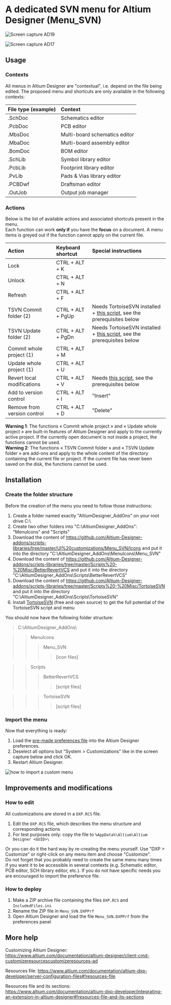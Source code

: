 # A dedicated SVN menu for Altium Designer (Menu_SVN)

![Screen capture AD19](https://github.com/Altium-Designer-addons/scripts-libraries/raw/master/UI%20customizations/Menu_SVN/Menu_SVN_AD19.png "Screen capture AD19")

![Screen capture AD17](https://github.com/Altium-Designer-addons/scripts-libraries/raw/master/UI%20customizations/Menu_SVN/Menu_SVN_AD17.png "Screen capture AD17")


## Usage

### Contexts

All menus in Altium Designer are "contextual", i.e. depend on the file being edited. The proposed menu and shortcuts are only available in the following contexts:

|File type (example)|Context|
|:---|:---|
|.SchDoc|Schematics editor|
|.PcbDoc|PCB editor|
|.MbsDoc|Multi-board schematics editor|
|.MbaDoc|Multi-board assembly editor|
|.BomDoc|BOM editor|
|.SchLib|Symbol library editor|
|.PcbLib|Footprint library editor|
|.PvLib |Pads & Vias library editor|
|.PCBDwf|Draftsman editor|
|.OutJob|Output job manager|

### Actions

Below is the list of available actions and associated shortcuts present in the menu.\
Each function can work **only if** you have the **focus** on a document. A menu items is greyed out if the function cannot apply on the current file.

|Action|Keyboard shortcut|Special instructions|
|:---|:---|:---|
|Lock|CTRL + ALT + K|
|Unlock|CTRL + ALT + N|
|Refresh|CTRL + ALT + F|
|TSVN Commit folder (2)|CTRL + ALT + PgUp|Needs TortoiseSVN installed + [this script](https://github.com/Altium-Designer-addons/scripts-libraries/tree/master/Scripts%20-%20Misc/TortoiseSVN), see the prerequisites below|
|TSVN Update folder (2)|CTRL + ALT + PgDn|Needs TortoiseSVN installed + [this script](https://github.com/Altium-Designer-addons/scripts-libraries/tree/master/Scripts%20-%20Misc/TortoiseSVN), see the prerequisites below|
|Commit whole project (1)|CTRL + ALT + M|
|Update whole project (1)|CTRL + ALT + U|
|Revert local modifications|CTRL + ALT + V|Needs [this script](https://github.com/Altium-Designer-addons/scripts-libraries/tree/master/Scripts%20-%20Misc/BetterRevertVCS), see the prerequisites below|
|Add to version control|CTRL + ALT + I|"Insert"|
|Remove from version control|CTRL + ALT + D|"Delete"

**Warning 1**: The functions « Commit whole project » and « Update whole project » are built-in features of Altium Designer and apply to the currently active project. If the currently open document is not inside a project, the functions cannot be used.  
**Warning 2**: The functions « TSVN Commit folder » and « TSVN Update folder » are add-ons and apply to the whole content of the directory containing the current file or project. If the current file has never been saved on the disk, the functions cannot be used.


## Installation

### Create the folder structure

Before the creation of the menu you need to follow those instructions:
1. Create a folder named exactly "AltiumDesigner_AddOns" on your root drive C:\
2. Create two other folders into "C:\AltiumDesigner_AddOns\": "MenuIcons" and "Scripts"
3. Download the content of https://github.com/Altium-Designer-addons/scripts-libraries/tree/master/UI%20customizations/Menu_SVN/Icons and put it into the directory "C:\AltiumDesigner_AddOns\MenuIcons\Menu_SVN"
4. Download the content of https://github.com/Altium-Designer-addons/scripts-libraries/tree/master/Scripts%20-%20Misc/BetterRevertVCS and put it into the directory "C:\AltiumDesigner_AddOns\Scripts\BetterRevertVCS"
5. Download the content of https://github.com/Altium-Designer-addons/scripts-libraries/tree/master/Scripts%20-%20Misc/TortoiseSVN and put it into the directory "C:\AltiumDesigner_AddOns\Scripts\TortoiseSVN"
6. Install [TortoiseSVN](https://tortoisesvn.net) (free and open source) to get the full potential of the TortoiseSVN script and menu

You should now have the following folder structure:  
> C:\AltiumDesigner_AddOns\

>> MenuIcons
>>> Menu_SVN
>>>> [icon files]

>> Scripts
>>> BetterRevertVCS
>>>> [script files]

>>> TortoiseSVN
>>>> [script files]

### Import the menu

Now that everything is ready:
1. Load the [pre-made preferences file](https://github.com/Altium-Designer-addons/scripts-libraries/raw/master/UI%20customizations/Menu_SVN/Menu_SVN.DXPPrf) into the Altium Designer preferences.
2. Deselect all options but "System > Customizations" like in the screen capture below and click OK.
3. Restart Altium Designer.

![how to import a custom menu](https://github.com/Altium-Designer-addons/scripts-libraries/raw/master/UI%20customizations/Menu_SVN/Load_Custom_Menus_Altium.png)


## Improvements and modifications

### How to edit

All customizations are stored in a `DXP.RCS` file.
1. Edit the `DXP.RCS` file,  which describes the menu structure and corresponding actions
2. For test purposes only: copy the file to `%AppData%\Altium\Altium Designer <GUID>\`

Or you can do it the hard way by re-creating the menu yourself. Use "DXP > Customize" or right-click on any menu item and choose "Customize".\
Do not forget that you probably need to create the same menu many times if you want it to be accessible in several contexts (e.g. Schematic editor, PCB editor, SCH library editor, etc.). If you do not have specific needs you are encouraged to import the preference file.

### How to deploy

1. Make a ZIP archive file containing the files `DXP.RCS` and `IncludedFiles.ini`
2. Rename the ZIP file in `Menu_SVN.DXPPrf`
3. Open Altium Designer and load the file `Menu_SVN.DXPPrf` from the preferences panel


## More help

Customizing Altium Designer: https://www.altium.com/documentation/altium-designer/client-cmd-customizeresourcescustomizeresources-ad

Resources file: https://www.altium.com/documentation/altium-dxp-developer/server-configuration-files#!resources-file

Resources file and its sections: https://www.altium.com/documentation/altium-dxp-developer/integrating-an-extension-in-altium-designer#!resources-file-and-its-sections
